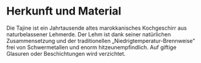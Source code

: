 # Herkunft und Material



Die Tajine ist ein Jahrtausende altes marokkanisches Kochgeschirr aus naturbelassener Lehmerde. Der Lehm ist dank seiner natürlichen Zusammensetzung und der traditionellen „Niedrigtemperatur-Brennweise” frei von Schwermetallen und enorm hitzeunempfindlich. Auf giftige Glasuren oder Beschichtungen wird verzichtet.
